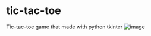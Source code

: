 
# tic-tac-toe
Tic-tac-toe game that made with python tkinter
![image](https://github.com/bedirhannx/tic-tac-toe/assets/128374015/5c8b62cf-84ed-4bd7-9b14-3ab47f746f05)

